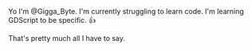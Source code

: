Yo I'm @Gigga_Byte.
I'm currently struggling to learn code.
I'm learning GDScript to be specific. 👍

That's pretty much all I have to say.
